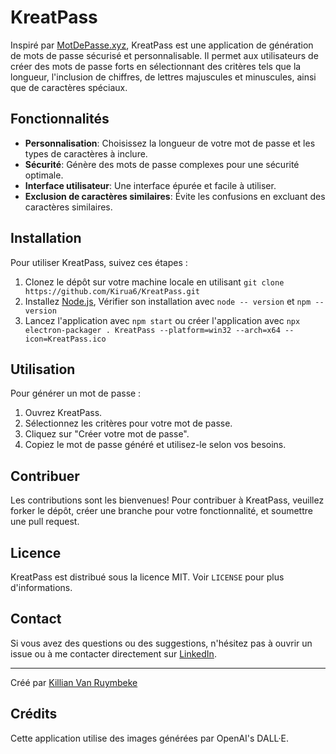 # KreatPass

Inspiré par [MotDePasse.xyz](https://www.motdepasse.xyz/), KreatPass est une application de génération de mots de passe sécurisé et personnalisable. Il permet aux utilisateurs de créer des mots de passe forts en sélectionnant des critères tels que la longueur, l'inclusion de chiffres, de lettres majuscules et minuscules, ainsi que de caractères spéciaux.

## Fonctionnalités

- **Personnalisation**: Choisissez la longueur de votre mot de passe et les types de caractères à inclure.
- **Sécurité**: Génère des mots de passe complexes pour une sécurité optimale.
- **Interface utilisateur**: Une interface épurée et facile à utiliser.
- **Exclusion de caractères similaires**: Évite les confusions en excluant des caractères similaires.

## Installation

Pour utiliser KreatPass, suivez ces étapes :

1. Clonez le dépôt sur votre machine locale en utilisant `git clone https://github.com/Kirua6/KreatPass.git`
2. Installez [Node.js](https://nodejs.org/en), Vérifier son installation avec `node -- version` et `npm --version` 
3. Lancez l'application avec `npm start` ou créer l'application avec `npx electron-packager . KreatPass --platform=win32 --arch=x64 --icon=KreatPass.ico`

## Utilisation

Pour générer un mot de passe :

1. Ouvrez KreatPass.
2. Sélectionnez les critères pour votre mot de passe.
3. Cliquez sur "Créer votre mot de passe".
4. Copiez le mot de passe généré et utilisez-le selon vos besoins.

## Contribuer

Les contributions sont les bienvenues! Pour contribuer à KreatPass, veuillez forker le dépôt, créer une branche pour votre fonctionnalité, et soumettre une pull request.

## Licence

KreatPass est distribué sous la licence MIT. Voir `LICENSE` pour plus d'informations.

## Contact

Si vous avez des questions ou des suggestions, n'hésitez pas à ouvrir un issue ou à me contacter directement sur [LinkedIn](https://www.linkedin.com/in/killian-van-ruymbeke-137b27214/).

---
Créé par [Killian Van Ruymbeke](https://kvrcybertechno.online/)

## Crédits

Cette application utilise des images générées par OpenAI's DALL·E.
